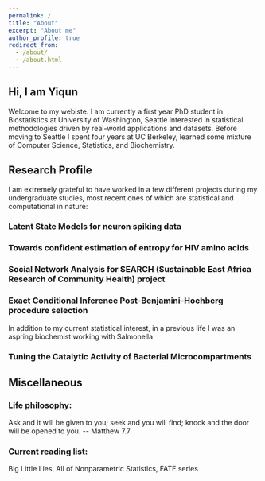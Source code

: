 ```yaml
---
permalink: /
title: "About"
excerpt: "About me"
author_profile: true
redirect_from: 
  - /about/
  - /about.html
---
```

## Hi, I am Yiqun 
Welcome to my webiste. I am currently a first year PhD student in Biostatistics at University of Washington, Seattle interested in statistical methodologies driven by real-world applications and datasets. Before moving to Seattle I spent four years at UC Berkeley, learned some mixture of Computer Science, Statistics, and Biochemistry.

<!-- In my spare time, I love cooking, baking, hiking and reading.
 -->
## Research Profile

I am extremely grateful to have worked in a few different projects during my undergraduate studies, most recent ones of which are statistical and computational in nature:

### Latent State Models for neuron spiking data

### Towards confident estimation of entropy for HIV amino acids

### Social Network Analysis for SEARCH (Sustainable East Africa Research of Community Health) project 

### Exact Conditional Inference Post-Benjamini-Hochberg procedure selection

<!-- ### Ligand affinity prediction using Neural Networks
 -->

In addition to my current statistical interest, in a previous life I was an aspring biochemist working with Salmonella
### Tuning the Catalytic Activity of Bacterial Microcompartments

## Miscellaneous 

### Life philosophy: 
Ask and it will be given to you; seek and you will find; knock and the door will be opened to you. -- Matthew 7.7
### Current reading list: 
Big Little Lies, All of Nonparametric Statistics, FATE series



